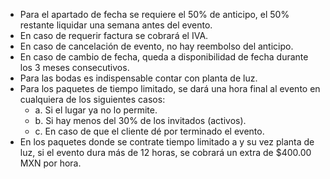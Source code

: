 

- Para el apartado de fecha se requiere el 50% de anticipo, el 50% restante liquidar una semana antes del evento.
- En caso de requerir factura se cobrará el IVA.
- En caso de cancelación de evento, no hay reembolso del anticipo.
- En caso de cambio de fecha, queda a disponibilidad de fecha durante los 3 meses consecutivos.
- Para las bodas es indispensable contar con planta de luz.
- Para los paquetes de tiempo limitado, se dará una hora final al evento en cualquiera de los siguientes casos:
  - a. Si el lugar ya no lo permite.
  - b. Si hay menos del 30% de los invitados (activos).
  - c. En caso de que el cliente dé por terminado el evento.
- En los paquetes donde se contrate tiempo limitado a y su vez planta de luz, si el evento dura más de 12 horas, se cobrará un extra de $400.00 MXN por hora.